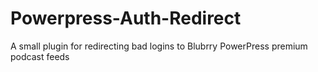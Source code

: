 # Powerpress-Auth-Redirect
A small plugin for redirecting bad logins to Blubrry PowerPress premium podcast feeds

